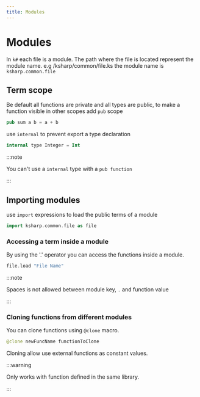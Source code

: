 ```yaml
---
title: Modules
---
```


# Modules

In `k#` each file is a module. The path where the file is located represent the module name. e.g /ksharp/common/file.ks
the module name is `ksharp.common.file`

## Term scope

Be default all functions are private and all types are public, to make a function visible in other scopes add `pub` scope

```rust
pub sum a b = a + b
```

use `internal` to prevent export a type declaration


```kotlin
internal type Integer = Int
```

:::note

You can't use a `internal` type with a `pub function`

:::

## Importing modules

use `import` expressions to load the public terms of a module

```dart
import ksharp.common.file as file
```

### Accessing a term inside a module

By using the '.' operator you can access the functions inside a module. 

```rust
file.load "File Name"
```

:::note

Spaces is not allowed between module key, `.` and function value

:::

### Cloning functions from different modules

You can clone functions using `@clone` macro. 

```kotlin
@clone newFuncName functionToClone
```

Cloning allow use external functions as constant values. 

:::warning

Only works with function defined in the same library. 

:::
